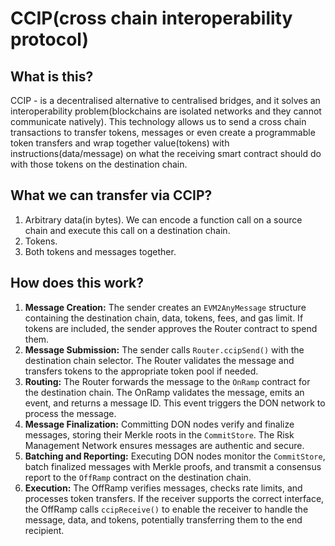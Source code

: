 # CCIP(cross chain interoperability protocol)

## What is this?
CCIP - is a decentralised alternative to centralised bridges, and it solves an interoperability problem(blockchains are isolated networks and they cannot communicate natively).
This technology allows us to send a cross chain transactions to transfer tokens, messages or even create a programmable token transfers and wrap together value(tokens) with instructions(data/message) on what the receiving smart contract should do with those tokens on the destination chain.

## What we can transfer via CCIP?
1. Arbitrary data(in bytes). We can encode a function call on a source chain and execute this call on a destination chain.
2. Tokens.
3. Both tokens and messages together.

## How does this work?
1. **Message Creation:** The sender creates an `EVM2AnyMessage` structure containing the destination chain, data, tokens, fees, and gas limit. If tokens are included, the sender approves the Router contract to spend them.
2. **Message Submission:** The sender calls `Router.ccipSend()` with the destination chain selector. The Router validates the message and transfers tokens to the appropriate token pool if needed.
3. **Routing:** The Router forwards the message to the `OnRamp` contract for the destination chain. The OnRamp validates the message, emits an event, and returns a message ID. This event triggers the DON network to process the message.
4. **Message Finalization:** Committing DON nodes verify and finalize messages, storing their Merkle roots in the `CommitStore`. The Risk Management Network ensures messages are authentic and secure.
5. **Batching and Reporting:** Executing DON nodes monitor the `CommitStore`, batch finalized messages with Merkle proofs, and transmit a consensus report to the `OffRamp` contract on the destination chain.
6. **Execution:** The OffRamp verifies messages, checks rate limits, and processes token transfers. If the receiver supports the correct interface, the OffRamp calls `ccipReceive()` to enable the receiver to handle the message, data, and tokens, potentially transferring them to the end recipient.


